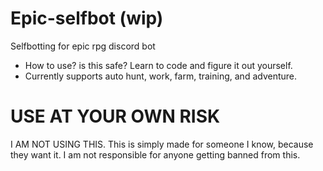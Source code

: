 # Epic-selfbot (wip)
Selfbotting for epic rpg discord bot

* How to use? is this safe?
Learn to code and figure it out yourself.
* Currently supports auto hunt, work, farm, training, and adventure.
 
# USE AT YOUR OWN RISK
I AM NOT USING THIS. This is simply made for someone I know, because they want it.
I am not responsible for anyone getting banned from this.
